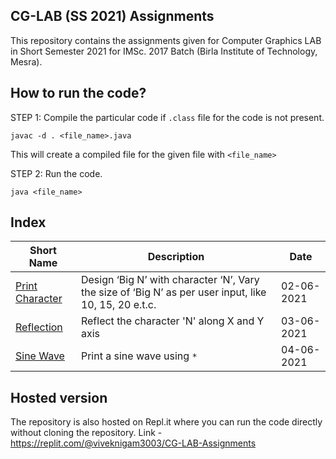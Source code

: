 ## CG-LAB (SS 2021) Assignments

This repository contains the assignments given for Computer Graphics LAB in Short Semester 2021 for IMSc. 2017 Batch (Birla Institute of Technology, Mesra).

## How to run the code?
STEP 1: Compile the particular code if `.class` file for the code is not present.

```shell
javac -d . <file_name>.java
```
This will create a compiled file for the given file with `<file_name>`

STEP 2: Run the code.

```shell
java <file_name>
```

## Index
|Short Name| Description | Date |
|----------|-------------|------|
|[Print Character](Assignment_1.java)| Design ‘Big N’ with character ‘N’, Vary the size of ‘Big N’ as per user input, like 10, 15, 20 e.t.c. | 02-06-2021|
|[Reflection](Assignment_2.java)| Reflect the character 'N' along X and Y axis | 03-06-2021|
|[Sine Wave](Assignment_3.java)|Print a sine wave using `*`| 04-06-2021|

## Hosted version
The repository is also hosted on Repl.it where you can run the code directly without cloning the repository.
Link - https://replit.com/@viveknigam3003/CG-LAB-Assignments
